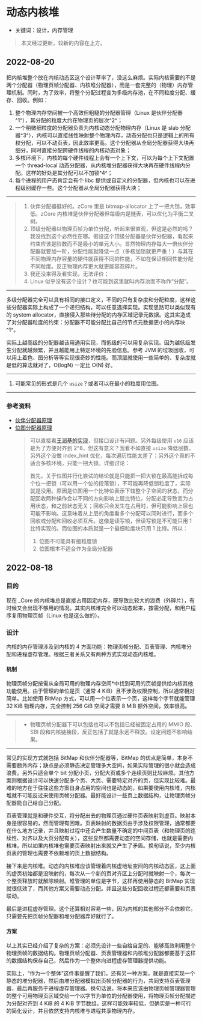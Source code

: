 ﻿# 动态内核堆

- 关键词：设计，内存管理

> 本文经过更新，较新的内容在上方。

## 2022-08-20

把内核堆整个放在内核动态区这个设计草率了，没这么麻烦。实际内核需要的不是两个分配器（物理页帧分配器、内核堆分配器），而是一套完整的（物理）内存管理机制。同时，为了效率，将整个分配过程变为多级内存池，在不同粒度分配、缓存、回收。例如：

1. 整个物理内存空间被一个高效但粗糙的分配器管理（Linux 是伙伴分配器^1^），其分配的粒度大约在物理页的层次^2^；
2. 一个稍微细粒度的分配器负责为内核动态分配物理内存（Linux 是 slab 分配器^3^），内核可以直接线性映射整个物理内存，动态分配也只是逻辑上的所有权分配，可以不动页表，因此效率更高。这个分配器从全局分配器获得大块再细分，同时直接分配跨硬件线程的内核动态对象；
3. 多核环境下，内核的每个硬件线程上会有一个上下文，可以为每个上下文配置一个 thread-local 动态分配器，从内核堆分配器获得大块再在硬件线程内分配。这样的好处是其分配可以不加锁^4^；
4. 每个进程的用户态肯定会有个 libc 提供或自定义的分配器，但内核也可以在进程级别缓存一些。这个分配器从全局分配器获得大块；

---

> 1. 伙伴分配器挺好的。zCore 里是 bitmap-allocator 上了一把大锁，效率低。zCore 内核堆是伙伴分配器但每级内是链表，可以优化为平衡二叉树。
> 2. 顶级分配器以物理页帧为单位分配，听起来很直观，但这是必然的吗？我没找到这个必然性在哪。假设这个顶级分配器是伙伴分配器，看起来约束应该是阶数而不是最小的单元大小。显然物理内存每大一倍伙伴分配器就要加一阶，分配性能就降低一点（多核加锁就更严重！）与其在不同物理内存容量的硬件就获得不同的性能，不如在保证相同性能分配不同粒度。反正物理内存更大就更能容忍碎片。
> 3. 我还没来得及看实现，无法评价；
> 4. Linux 似乎没有这个设计？也可能到这里就叫内存池而不称作“分配”。

---

多级分配器完全可以具有相同的接口定义，不同的只有复杂度和分配粒度，这样这些分配器实际上构成了一个递归结构，可以任意选择实现。实现思路可以类似现有的 system allocator，直接侵入那些待分配的内存区域记录元数据。这其实造成了对分配器粒度的约束：分配器不可能分配比自己的节点元数据更小的内存块^1^。

实际上越高级的分配器越该用通用实现，而低级的可以用复杂实现。因为越低级发生分配就越频繁，并且越能用上特定环境的先验信息。参考 JVM 的垃圾回收，可以用上着色、图分析等等实现很奇妙的性能。而顶层就使用一些简单的、复杂度就是低的算法就对了，O(logN) 一定比 O(N) 好。

---

1. 可能常见的形式是几个 `usize`？或者可以在最小的粒度用位图。

---

### 参考资料

- [伙伴分配器原理](https://zhou-yuxin.github.io/articles/2017/%E4%BC%99%E4%BC%B4%E5%88%86%E9%85%8D%E5%99%A8%EF%BC%88buddy%20allocator%EF%BC%89/index.html)
- [位图分配器原理](https://zhou-yuxin.github.io/articles/2017/%E9%AB%98%E6%95%88%E9%80%9A%E7%94%A8bitmap/index.html)
  > 可以直接看[王润基的实现](https://github.com/rcore-os/bitmap-allocator)，但接口设计有问题。另外每级使用 `u16` 应该是为了方便对齐到 2^8，但这有意义？我看不如直接 `usize` 降低层数。另外这个没做 index_hint 优化，每次遍历性能太差了；另外这个真的不适合多核环境，只能一把大锁。详细讨论：
  >
  > 首先，关于位图并行化尝试的结论就是只能把一把大锁在最高能拆成每个位一把锁（可以用一个位的段落锁），不可能再降低锁粒度了，实际就是没用。原因是位图用一个比特位表示下辖整个子空间的状态，而分配回收两种操作会以不同的方向影响上层比特位，分配必定导致变为占用状态，和之前状态无关；回收只会发生在占用时，但可能影响上层也可能不影响。这意味着从上层的角度看多个分配可以同时进行，而多个回收或分配和回收必须互斥。这像是读写锁，但读写锁是不可能只用 1 比特实现的。而位图的本质就是一个最细粒度块只用 1 比特。所以：
  >
  > 1. 位图不可能具有细粒度锁
  > 2. 位图根本不适合作为全局分配器

## 2022-08-18

### 目的

现在 _Core 的内核堆总是直接占用固定内存，既导致比较大的浪费（外碎片），有时候又会出现不够用的情况。其实内核堆完全可以动态起来，按需分配，和用户程序复用物理页帧（Linux 也是这么做的）。

### 设计

内核的内存管理涉及到内核的 4 方面功能：物理页帧分配、页表管理、内核堆分配和进程虚存管理。根据三者关系又有两种方式实现动态内核堆。

#### 机制

物理页帧分配按需从全局可用的物理内存空间\*中找到可用的页帧提供给内核其他功能使用。由于管理的单位是页（通常 4 KiB）且不涉及权限控制，所以通常相对简单。比如使用 BitMap 方式，可以用一个位表示一个页，这样每个字节就能管理 32 KiB 物理内存，完全控制 256 GiB 空间才需要 8 MiB 额外空间，效率很高。

---

> - 物理页帧分配器下可以包括也可以不包括已经被固定占用的 MMIO 段、SBI 段和内核链接段，反正包括了就是永远不释放。设定问题不影响结果。

---

常见的实现方式就包括 BitMap 和伙伴分配器等，BitMap 的优点是简单，本身不需要额外内存；缺点是必须静态决定管理多大空间，如果实际管理的很小就会造成浪费。另外只适合单个 bit 分配小页，分配大页或多个连续页则比较麻烦。其他方案则根据设计可以快速分配多个页、大页、需要特定对齐的页，但实现比较难。最难的地方在于往往这些方案自身占用的空间也是动态的，如果要使用内核堆，内核堆就不可能反过来使用页帧分配器。最好能设计一些页上数据结构，让物理页帧分配器能自己给自己分配。

页表管理就是和硬件交互，将分配出去的物理页通过硬件页表映射到虚页。映射本身是很容易的，然而管理有困难。页表映射的数据页由于涉及权限管理，通常都要在什么地方记录，并且映射过程中还会产生数量不确定的中间页表（和物理页的连续性、对齐以及大页分配有关），这些显然都需要动态的空间存储，也就是需要内核堆。所以如果内核堆也需要页表映射出来就又产生了矛盾。换句话说，至少内核页表的管理也需要不依赖堆的页上数据结构。

接下来是内核堆。动态的内核堆应该管理着内核虚地址空间的内核动态区，这上面的虚页初始都是没映射的，每次从一个新的页对齐区上分配时就映射一个，每次一个整页释放时就解除映射。堆管理的单位是字节，这样再使用静态的 BitMap 实现就很低效了，而其他方案又需要动态分配。并且这些分配回收过程还都需要和页表联动。

最后是进程虚存管理。这个还算相对容易一些，因为内核的其他部分不会依赖它。只需要先把页帧分配器和堆分配器弄好就行了。

#### 方案

以上其实已经介绍了复杂的方案：必须先设计一些自给自足的、能够高效利用整个物理页帧的数据结构。物理页帧分配器、页表管理器和内核堆分配器都要基于这样的数据结构保存自己，然后作为一个整体向进程虚存管理器提供功能。

实际上，“作为一个整体”这件事提醒了我们，还有另一种方案，就是直接实现一个静态的堆分配器，然后由堆分配器模拟出页帧分配器的行为，共同支持页表管理器，最后再服务于进程虚存管理器。换句话说，将本来应该由物理页帧管理器管理的整个可用物理页区域交给一个以字节为单位的分配器使用，将物理页帧分配描述为分配对齐到 4 KiB 的 4 KiB 字节数组。这样可能效率较低，但确实是一种可行的简化设计，并且依然支持内核堆与进程共享物理内存。
